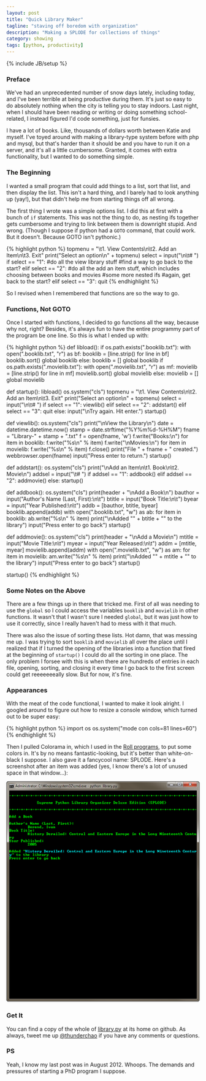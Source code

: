 ```yaml
---
layout: post
title: "Quick Library Maker"
tagline: "staving off boredom with organization"
description: "Making a SPLODE for collections of things"
category: showing
tags: [python, productivity]
---
```

{% include JB/setup %}

### Preface

We've had an unprecedented number of snow days lately, including today, 
and I've been terrible at being productive during them. It's just so easy 
to do absolutely nothing when the city is telling you to stay indoors. 
Last night, when I should have been reading or writing or doing something 
school-related, I instead figured I'd code something, just for funsies.

I have a lot of books. Like, thousands of dollars worth between Katie and 
myself. I've toyed around with making a library-type system before with 
php and mysql, but that's harder than it should be and you have to run it 
on a server, and it's all a little cumbersome. Granted, it comes with extra 
functionality, but I wanted to do something simple.

### The Beginning

I wanted a small program that could add things to a list, sort that list,
and then display the list. This isn't a hard thing, and I barely had to 
look anything up (yay!), but that didn't help me from starting things off 
all wrong.

The first thing I wrote was a simple options list. I did this at first with 
a bunch of `if` statements. This was not the thing to do, as nesting 
ifs together gets cumbersome and trying to link between them is downright 
stupid. And wrong. (Though I suppose if python had a `GOTO` command, 
that could work. But it doesn't. Because GOTO isn't pythonic.)

{% highlight python %}
topmenu = "\t1. View Contents\n\t2. Add an Item\n\t3. Exit"
print("Select an option\n" + topmenu)
select = input("\n\t# ")
if select == "1":
    #do all the view library stuff
    #find a way to go back to the start?
elif select == "2":
    #do all the add an item stuff, which includes choosing between books and movies
    #some more nested ifs
    #again, get back to the start?
elif select == "3":
    quit
{% endhighlight %}

So I revised when I remembered that functions are so the way to go.

### Functions, Not GOTO

Once I started with functions, I decided to go functions all the way, because 
why not, right? Besides, it's always fun to have the entire programmy part 
of the program be one line. So this is what I ended up with:

{% highlight python %}
def libload():
    if os.path.exists(".booklib.txt"):
        with open(".booklib.txt", "r") as bf:
            booklib = [line.strip() for line in bf]
            booklib.sort()
            global booklib
    else:
        booklib = []
        global booklib
    if os.path.exists(".movielib.txt"):
        with open(".movielib.txt", "r") as mf:
            movielib = [line.strip() for line in mf]
            movielib.sort()
            global movielib
    else:
        movielib = []
        global movielib
        
def startup():
    libload()
    os.system("cls")
    topmenu = "\t1. View Contents\n\t2. Add an Item\n\t3. Exit"
    print("Select an option\n" + topmenu)
    select = input("\n\t# ")
    if select == "1":
        viewlib()
    elif select == "2":
        addstart()
    elif select == "3":
        quit
    else:
        input("\nTry again. Hit enter.")
        startup()

def viewlib():
    os.system("cls")
    print("\nView the Library\n")
    date = datetime.datetime.now()
    stamp = date.strftime("%Y%m%d-%H%M")
    fname = "Library-" + stamp + ".txt"
    f = open(fname, 'w')
    f.write("Books:\n")
    for item in booklib:
        f.write("%s\n" % item)
    f.write("\nMovies:\n")
    for item in movielib:
        f.write("%s\n" % item)
    f.close()
    print("File " + fname + " created.")
    webbrowser.open(fname)
    input("Press enter to return.")
    startup()

def addstart():
    os.system("cls")
    print("\nAdd an Item\n\t1. Book\n\t2. Movie\n")
    addsel = input("\t# ")
    if addsel == "1":
        addbook()
    elif addsel == "2":
        addmovie()
    else:
        startup()
    
def addbook():
    os.system("cls")
    print(header + "\nAdd a Book\n")
    bauthor = input("Author's Name (Last, First):\n\t")
    btitle = input("Book Title:\n\t")
    byear = input("Year Published:\n\t")
    addb = [bauthor, btitle, byear]
    booklib.append(addb)
    with open(".booklib.txt", "w") as ab:
        for item in booklib:
            ab.write("%s\n" % item)
    print("\nAdded \"" + btitle + "\" to the library")
    input("Press enter to go back")
    startup()

def addmovie():
    os.system("cls")
    print(header + "\nAdd a Movie\n")
    mtitle = input("Movie Title:\n\t")
    myear = input("Year Released:\n\t")
    addm = [mtitle, myear]
    movielib.append(addm)
    with open(".movielib.txt", "w") as am:
        for item in movielib:
            am.write("%s\n" % item)
    print("\nAdded \"" + mtitle + "\" to the library")
    input("Press enter to go back")
    startup()

startup()
{% endhighlight %}

### Some Notes on the Above

There are a few things up in there that tricked me. First of all was needing
to use the `global` so I could access the variables `booklib` and `movielib` 
in other functions. It wasn't that I wasn't sure I needed `global`, but it
was just how to use it correctly, since I really haven't had to mess with 
it that much.

There was also the issue of sorting these lists. Hot damn, that was messing 
me up. I was trying to sort `booklib` and `movielib` all over the place until 
I realized that if I turned the opening of the libraries into a function that 
fired at the beginning of `startup()` I could do all the sorting in one place.
The only problem I forsee with this is when there are hundreds of entries 
in each file, opening, sorting, and closing it every time I go back to the 
first screen could get reeeeeeeally slow. But for now, it's fine.

### Appearances

With the meat of the code functional, I wanted to make it look alright. I 
googled around to figure out how to resize a console window, which turned 
out to be super easy:

{% highlight python %}
import os
os.system("mode con cols=81 lines=60")
{% endhighlight %}

Then I pulled Colorama in, which I used in the [Roll programs](/showing/2012/06/21/roll/), 
to put some colors in. It's by no means fantastic-looking, but it's better 
than white-on-black I suppose. I also gave it a fancycool name: SPLODE.
Here's a screenshot after an item was added (yes, I know there's a lot of 
unused space in that window...):

[![libadd][libaddt]][la]

[libaddt]: /assets/img/libaddt.png
[la]: /assets/img/libadd.png

### Get It

You can find a copy of the whole of [library.py](https://github.com/thunderchao/various/blob/master/library.py) 
at its home on github. As always, tweet me up [@thunderchao](https://twitter.com/intent/tweet?screen_name=thunderchao) 
if you have any comments or questions.

### PS

Yeah, I know my last post was in August 2012. Whoops. The demands and pressures 
of starting a PhD program I suppose.
